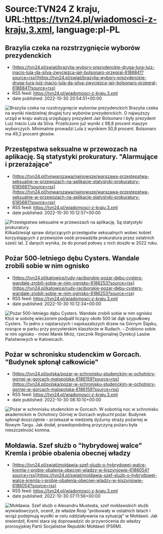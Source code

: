 # Source:TVN24 Z kraju, URL:https://tvn24.pl/wiadomosci-z-kraju,3.xml, language:pl-PL

## Brazylia czeka na rozstrzygnięcie wyborów prezydenckich
 - [https://tvn24.pl/swiat/brazylia-wybory-prezydenckie-druga-tura-luiz-inacio-lula-da-silva-zwyciezca-jair-bolsonaro-przegral-6186841?source=rss](https://tvn24.pl/swiat/brazylia-wybory-prezydenckie-druga-tura-luiz-inacio-lula-da-silva-zwyciezca-jair-bolsonaro-przegral-6186841?source=rss)
 - RSS feed: https://tvn24.pl/wiadomosci-z-kraju,3.xml
 - date published: 2022-10-30 20:54:51+00:00

<img alt="Brazylia czeka na rozstrzygnięcie wyborów prezydenckich" src="https://tvn24.pl/najnowsze/cdn-zdjecie-bkiz09-wyborcy-czekaja-na-oddanie-glosu-w-drugiej-turze-wyborow-prezydenckich-w-brazylii-6186855/alternates/LANDSCAPE_1280" />
    Brazylia czeka na wyniki niedzielnej drugiej tury wyborów prezydenckich. O najwyższy urząd w kraju walczą urzędujący prezydent Jair Bolsonaro i  były prezydent Luiz Inácio Lula da Silva. Przeliczono już wyniki z 98,8 procent maszyn wyborczych. Minimalnie prowadzi Lula z wynikiem 50,8 procent. Bolsonaro ma 49,2 procent głosów.

## Przestępstwa seksualne w przewozach na aplikację. Są statystyki prokuratury. "Alarmujące i przerażające"
 - [https://tvn24.pl/tvnwarszawa/najnowsze/warszawa-przestepstwa-seksualne-w-przewozach-na-aplikacje-statystyki-prokuratury-6185681?source=rss](https://tvn24.pl/tvnwarszawa/najnowsze/warszawa-przestepstwa-seksualne-w-przewozach-na-aplikacje-statystyki-prokuratury-6185681?source=rss)
 - RSS feed: https://tvn24.pl/wiadomosci-z-kraju,3.xml
 - date published: 2022-10-30 10:12:57+00:00

<img alt="Przestępstwa seksualne w przewozach na aplikację. Są statystyki prokuratury. " src="https://tvn24.pl/tvnwarszawa/najnowsze/cdn-zdjecie-nhdvdf-policjanci-zatrzymali-12-kierowcow-przewozu-osob-6180296/alternates/LANDSCAPE_1280" />
    Kilkadziesiąt spraw dotyczących przestępstw seksualnych wobec kobiet korzystających z przewozów osób prowadziła prokuratura przez ostatnich sześć lat. Z danych wynika, że do ponad połowy z nich doszło w 2022 roku.

## Pożar 500-letniego dębu Cysters. Wandale zrobili sobie w nim ognisko
 - [https://tvn24.pl/katowice/rudy-raciborskie-pozar-debu-cysters-wandale-zrobili-sobie-w-nim-ognisko-6186253?source=rss](https://tvn24.pl/katowice/rudy-raciborskie-pozar-debu-cysters-wandale-zrobili-sobie-w-nim-ognisko-6186253?source=rss)
 - RSS feed: https://tvn24.pl/wiadomosci-z-kraju,3.xml
 - date published: 2022-10-30 10:12:34+00:00

<img alt="Pożar 500-letniego dębu Cysters. Wandale zrobili sobie w nim ognisko" src="https://tvn24.pl/poznan/cdn-zdjecie-zokpwz-dab-cysters-zostal-podpalony-6186254/alternates/LANDSCAPE_1280" />
    Ktoś w sobotę wieczorem podpalił liczący około 500 lat dąb szypułkowy Cysters. To jedno z najstarszych i najokazalszych drzew na Górnym Śląsku, rosnące w parku przy pocysterskim klasztorze w Rudach. - Zrobiono sobie w nim ognisko - mówi Marek Mróz, rzecznik Regionalnej Dyrekcji Lasów Państwowych w Katowicach.

## Pożar w schronisku studenckim w Gorcach. "Budynek spłonął całkowicie"
 - [https://tvn24.pl/polska/pozar-w-schronisku-studenckim-w-ochotnicy-gornej-w-gorcach-malopolska-6186159?source=rss](https://tvn24.pl/polska/pozar-w-schronisku-studenckim-w-ochotnicy-gornej-w-gorcach-malopolska-6186159?source=rss)
 - RSS feed: https://tvn24.pl/wiadomosci-z-kraju,3.xml
 - date published: 2022-10-30 08:10:10+00:00

<img alt="Pożar w schronisku studenckim w Gorcach. " src="https://tvn24.pl/tvnwarszawa/najnowsze/cdn-zdjecie-tab9by-pozar-w-bloku-zdjecie-ilustracyjne-6101625/alternates/LANDSCAPE_1280" />
    W sobotnią noc w schronisku akademickim w Ochotnicy Górnej w Gorcach wybuchł pożar. Budynek spłonął doszczętnie – przekazał w niedzielę dyżurny straży pożarnej w Nowym Targu. Jak dodał, prawdopodobną przyczyną pożaru była nieszczelność komina.

## Mołdawia. Szef służb o "hybrydowej walce" Kremla i próbie obalenia obecnej władzy
 - [https://tvn24.pl/swiat/moldawia-szef-sluzb-o-hybrydowej-walce-kremla-i-probie-obalenia-obecnej-wladzy-w-kiszyniowie-6186054?source=rss](https://tvn24.pl/swiat/moldawia-szef-sluzb-o-hybrydowej-walce-kremla-i-probie-obalenia-obecnej-wladzy-w-kiszyniowie-6186054?source=rss)
 - RSS feed: https://tvn24.pl/wiadomosci-z-kraju,3.xml
 - date published: 2022-10-30 07:11:56+00:00

<img alt="Mołdawia. Szef służb o " src="https://tvn24.pl/najnowsze/cdn-zdjecie-k3rcs9-kiszyniow-moldawia-6158831/alternates/LANDSCAPE_1280" />
    Alexandru Musteata, szef mołdawskich służb wywiadowczych, ocenił, że władze Rosji "próbowały w ostatnich latach i wciąż podejmują wysiłki w celu oddziaływania na sytuację" w Mołdawii. Jak stwierdził, Kreml stara się doprowadzić do przywrócenia do władzy prorosyjskiej Partii Socjalistów Republiki Mołdawii (PSRM).

